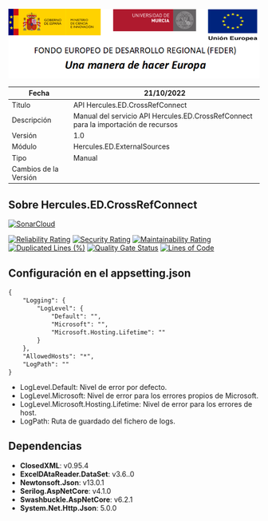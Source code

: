 ![](../../../Docs/media/CabeceraDocumentosMD.png)

| Fecha         | 21/10/2022                                                  |
| ------------- | ------------------------------------------------------------ |
|Titulo|API Hercules.ED.CrossRefConnect| 
|Descripción|Manual del servicio API Hercules.ED.CrossRefConnect para la importación de recursos|
|Versión|1.0|
|Módulo|Hercules.ED.ExternalSources|
|Tipo|Manual|
|Cambios de la Versión| |

## Sobre Hercules.ED.CrossRefConnect

[![SonarCloud](https://sonarcloud.io/images/project_badges/sonarcloud-white.svg)](https://sonarcloud.io/summary/new_code?id=Hercules.ED.CrossRefConnect)

[![Reliability Rating](https://sonarcloud.io/api/project_badges/measure?project=Hercules.ED.CrossRefConnect&metric=reliability_rating)](https://sonarcloud.io/summary/new_code?id=Hercules.ED.CrossRefConnect)
[![Security Rating](https://sonarcloud.io/api/project_badges/measure?project=Hercules.ED.CrossRefConnect&metric=security_rating)](https://sonarcloud.io/summary/new_code?id=Hercules.ED.CrossRefConnect)
[![Maintainability Rating](https://sonarcloud.io/api/project_badges/measure?project=Hercules.ED.CrossRefConnect&metric=sqale_rating)](https://sonarcloud.io/summary/new_code?id=Hercules.ED.CrossRefConnect)
[![Duplicated Lines (%)](https://sonarcloud.io/api/project_badges/measure?project=Hercules.ED.CrossRefConnect&metric=duplicated_lines_density)](https://sonarcloud.io/summary/new_code?id=Hercules.ED.CrossRefConnect)
[![Quality Gate Status](https://sonarcloud.io/api/project_badges/measure?project=Hercules.ED.CrossRefConnect&metric=alert_status)](https://sonarcloud.io/summary/new_code?id=Hercules.ED.CrossRefConnect)
[![Lines of Code](https://sonarcloud.io/api/project_badges/measure?project=Hercules.ED.CrossRefConnect&metric=ncloc)](https://sonarcloud.io/summary/new_code?id=Hercules.ED.CrossRefConnect)

## Configuración en el appsetting.json
```json{
{
	"Logging": {
		"LogLevel": {
			"Default": "",
			"Microsoft": "",
			"Microsoft.Hosting.Lifetime": ""
		}
	},
	"AllowedHosts": "*",
	"LogPath": ""
}
```

- LogLevel.Default: Nivel de error por defecto.
- LogLevel.Microsoft: Nivel de error para los errores propios de Microsoft.
- LogLevel.Microsoft.Hosting.Lifetime: Nivel de error para los errores de host.
- LogPath: Ruta de guardado del fichero de logs.

## Dependencias
- **ClosedXML**: v0.95.4
- **ExcelDAtaReader.DataSet**: v3.6..0
- **Newtonsoft.Json**: v13.0.1
- **Serilog.AspNetCore**: v4.1.0
- **Swashbuckle.AspNetCore**: v6.2.1
- **System.Net.Http.Json**: 5.0.0
